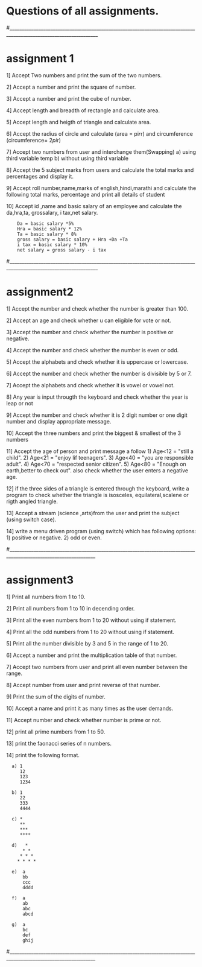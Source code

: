 # Questions of all assignments.
#___________________________________________________________________________________________________________________

# assignment 1
1] Accept Two numbers and print the sum of the two numbers.

2] Accept a number and print the square of number.

3] Accept a number and print the cube of number.

4] Accept length and breadth of rectangle and calculate area.

5] Accept length and heigth of triangle and calculate area.

6] Accept the radius of circle and calculate (area = pi*r*r) and
   circumference (circumference= 2*pi*r)

7] Accept two numbers from user and interchange them(Swapping) 
   a) using third variable temp
   b) without using third variable

8] Accept the 5 subject marks from users and calculate the total marks and
   percentages and display it.

9] Accept roll number,name,marks of english,hindi,marathi and calculate the 
   following total marks, percentage and print all details of student

10]  Accept id ,name and basic salary of an employee and calculate the da,hra,ta,
        grossalary, i tax,net salary.
        
        Da = basic salary *5%
        Hra = basic salary * 12%
        Ta = basic salary * 8%
        gross salary = basic salary + Hra +Da +Ta
        i tax = basic salary * 10%
        net salary = gross salary - i tax

#___________________________________________________________________________________________________________________

# assignment2
1]  Accept the number and check whether the number is greater than 100.

2]  Accept an age and check whether u can eligible for vote or not.

3]  Accept the number and check whether the number is positive or negative.

4]  Accept the number and check whether the number is even or odd.

5]  Accept the alphabets and check whether it is uppercase or lowercase.

6]  Accept the number and check whether the number is divisible by 5 or 7.

7]  Accept the alphabets and check whether it is vowel or vowel not.

8]  Any year is input througth the keyboard and check whether 
    the year is leap or not 

9]  Accept the number and check whether it is 2 digit number or one digit 
    number and display appropriate message.

10] Accept the three numbers and print the biggest & smallest of the 3 numbers

11] Accept the age of person and print message a follow
      1) Age<12 = "still a child".
      2) Age<21 = "enjoy lif teenagers".
      3) Age<40 = "you are responsible adult".
      4) Age<70 = "respected senior citizen".
      5) Age<80 = "Enough on earth,better to check out".
    also check whether the user enters a negative age.

12]  if the three sides of a triangle is entered through the keyboard,
     write a program to check whether the triangle is isosceles,
     equilateral,scalene or rigth angled triangle.

13]  Accept a stream (science ,arts)from the user and print the subject 
     (using switch case).
     
14]   write a menu driven program (using switch) which has following options:
      1) positive or negative. 
      2) odd or even.

#__________________________________________________________________________________________________________________      

# assignment3
1]  Print all numbers from 1 to 10.

2]   Print all numbers from 1 to 10 in decending order.

3]   Print all the even numbers from 1 to 20 without using if statement.

4]   Print all the odd numbers from 1 to 20 without using if statement.

5]   Print all the number divisible by 3 and 5 in the range of 1 to 20.

6]   Accept a number and print the multiplication table of that number.

7]   Accept two numbers from user and print all even number between the range.

8]   Accept number from user and print reverse of that number.

9]   Print the sum of the digits of number.

10]  Accept a name and print it as many times as the user demands.

11]  Accept number and check whether number is prime or not.

12]  print all prime numbers from 1 to 50.

13]  print the faonacci series of n numbers.

14]  print the following format.

      a) 1      
         12
         123
         1234 

      b) 1   
         22     
         333     
         4444   

      c) *
         **
         ***
         ****  

      d)   *
          * *
         * * *
        * * * *    

      e)  a
          bb
          ccc
          dddd

      f)  a
          ab
          abc
          abcd     

      g)  a
          bc   
          def
          ghij     
#__________________________________________________________________________________________________________________         